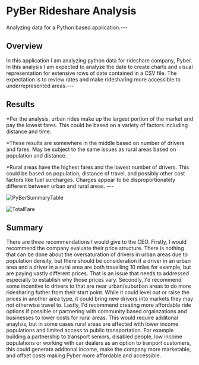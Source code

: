# PyBer Rideshare Analysis
Analyzing data for a Python based application.---
## Overview
In this application I am analyzing python data for rideshare company, Pyber. In this analysis I am expected to analyze the date to create charts and visual representation for extensive rows of date contained in a CSV file. The expectation is to review rates and make ridesharing more accessible to underrepresented areas.---
## Results
*Per the analysis, urban rides make up the largest portion of the market and pay the lowest fares. This could be based on a variety of factors including distance and time.

*These results are somewhere in the middle based on number of drivers and fares. May be subject to the same issues as rural areas based on population and distance.

*Rural areas have the highest fares and the lowest number of drivers. This could be based on population, distance of travel, and possibly other cost factors like fuel surcharges. Charges appear to be disproportionately different between urban and rural areas. ---


![PyBerSummaryTable](https://user-images.githubusercontent.com/101460770/167049508-eaee97ad-e94a-43cb-a18d-2cbb0d5edc3c.PNG)

![TotalFare](https://user-images.githubusercontent.com/101460770/167049518-93cfb7ed-078e-4930-8c9f-31fbe4b27bb4.PNG)

## Summary
There are three recommendations I would give to the CEO. Firstly, I would recommend the company evaluate their price structure. There is nothing that can be done about the oversaturation of drivers in urban areas due to population density, but there should be consideration if a driver in an urban area and a driver in a rural area are both travelling 10 miles for example, but are paying vastly different prices. That is an issue that needs to addressed especially to establish why those prices vary. Secondly, I'd recommend some incentive to drivers to that are near urban/suburban areas to do more ridesharing futher from their start point. While it could level out or raise the prices in another area type, it could bring new drivers into markets they may not otherwise travel to. Lastly, I'd recommend creating more affordable ride options if possible or partnering with community based orgainzations and businesses to lower costs for rural areas. This would require additonal anaylsis, but in some cases rural areas are affected with lower income populations and limited access to public transportation. For example building a partnership to transport seniors, disabled people, low income populations or working with car dealers as an option to tranport customers, this could generate additonal income, make the company more marketable, and offset costs making Pyber more affordable and accessible.

